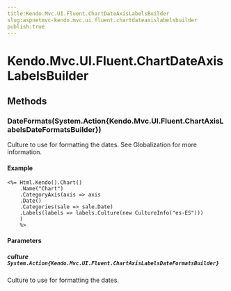 ```yaml
---
title:Kendo.Mvc.UI.Fluent.ChartDateAxisLabelsBuilder
slug:aspnetmvc-kendo.mvc.ui.fluent.chartdateaxislabelsbuilder
publish:true
---
```


# Kendo.Mvc.UI.Fluent.ChartDateAxisLabelsBuilder

## Methods

### DateFormats(System.Action{Kendo.Mvc.UI.Fluent.ChartAxisLabelsDateFormatsBuilder})
Culture to use for formatting the dates.
            See Globalization
            for more information.

#### Example
    <%= Html.Kendo().Chart()
        .Name("Chart")
        .CategoryAxis(axis => axis
        .Date()
        .Categories(sale => sale.Date)
        .Labels(labels => labels.Culture(new CultureInfo("es-ES")))
        )
        %>

#### Parameters

##### culture `System.Action{Kendo.Mvc.UI.Fluent.ChartAxisLabelsDateFormatsBuilder}`
Culture to use for formatting the dates.